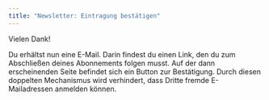 ```yaml
---
title: "Newsletter: Eintragung bestätigen"
---
```


Vielen Dank!

Du erhältst nun eine E-Mail. Darin findest du einen Link, den du zum Abschließen deines Abonnements folgen musst. Auf der dann erscheinenden Seite befindet sich ein Button zur Bestätigung. Durch diesen doppelten Mechanismus wird verhindert, dass Dritte fremde E-Mailadressen anmelden können.
